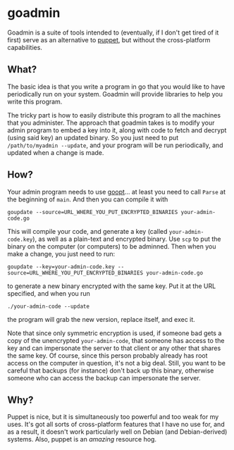 goadmin
=======

Goadmin is a suite of tools intended to (eventually, if I don't get
tired of it first) serve as an alternative to
[puppet](http://www.puppetlabs.com), but without the cross-platform
capabilities.

What?
-----

The basic idea is that you write a program in go that you would like
to have periodically run on your system.  Goadmin will provide
libraries to help you write this program.

The tricky part is how to easily distribute this program to all the
machines that you administer.  The approach that goadmin takes is to
modify your admin program to embed a key into it, along with code to
fetch and decrypt (using said key) an updated binary.  So you just
need to put `/path/to/myadmin --update`, and your program will be run
periodically, and updated when a change is made.

How?
----

Your admin program needs to use
[goopt](http://github.com/droundy/goopt)... at least you need to call
`Parse` at the beginning of `main`.  And then you can compile it with

    goupdate --source=URL_WHERE_YOU_PUT_ENCRYPTED_BINARIES your-admin-code.go

This will compile your code, and generate a key (called
`your-admin-code.key`), as well as a plain-text and encrypted binary.
Use `scp` to put the binary on the computer (or computers) to be
adminned.  Then when you make a change, you just need to run:

    goupdate --key=your-admin-code.key --source=URL_WHERE_YOU_PUT_ENCRYPTED_BINARIES your-admin-code.go

to generate a new binary encrypted with the same key.  Put it at the
URL specified, and when you run

    ./your-admin-code --update

the program will grab the new version, replace itself, and exec it.

Note that since only symmetric encryption is used, if someone bad gets
a copy of the unencrypted `your-admin-code`, that someone has access
to the key and can impersonate the server to that client or any other
that shares the same key.  Of course, since this person probably
already has root access on the computer in question, it's not a big
deal.  Still, you want to be careful that backups (for instance) don't
back up this binary, otherwise someone who can access the backup can
impersonate the server.

Why?
----

Puppet is nice, but it is simultaneously too powerful and too weak for
my uses.  It's got all sorts of cross-platform features that I have no
use for, and as a result, it doesn't work particularly well on Debian
(and Debian-derived) systems.  Also, puppet is an *amazing* resource
hog.
